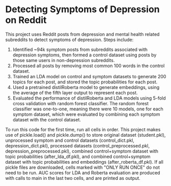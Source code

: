 # Detecting Symptoms of Depression on Reddit

This project uses Reddit posts from depression and mental health related subreddits to detect symptoms of depression.
Steps include:

1. Identified ~94k symptom posts from subreddits associated with depression symptoms, then formed a control dataset using posts by those same users in non-depression subreddits.
2. Processed all posts by removing most common 100 words in the control dataset.
3. Trained an LDA model on control and symptom datasets to generate 200 topics for each post, and stored the topic probabilities for each post.
4. Used a pretrained distilRoberta model to generate embeddings, using the average of the fifth layer output to represent each post.
5. Evaluated the performance of distilRoberta and LDA models using 5-fold cross validation with random forest classifier. The random forest classifier was one-to-one, meaning there were 10 models, one for each symptom dataset, which were evaluated by combining each symptom dataset with the control dataset.

To run this code for the first time, run all cells in order. This project makes use of pickle.load() and pickle.dump() to store original dataset (student.pkl), unprocessed symptom and control datasets (control_dict.pkl, depression_dict.pkl), processed datasets (control_preprocessed.pkl, depression_preprocessed.pkl), combined control+symptom dataset with topic probabilities (after_lda_df.pkl), and combined control+symptom dataset with topic probabilities and embeddings (after_roberta_df.pkl). If all pickle files are downloaded, cells marked with "ONLY RUN ONCE" do not need to be run. AUC scores for LDA and Roberta evaluation are produced with calls to main in the last two cells, and are printed as output.

